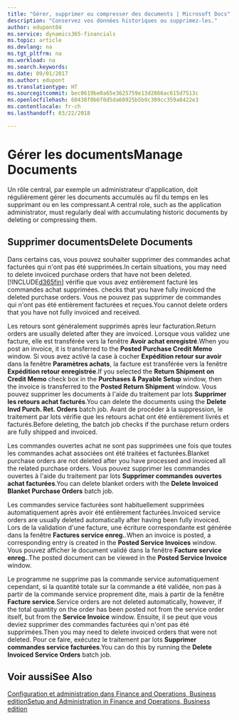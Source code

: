 ```yaml
---
title: "Gérer, supprimer ou compresser des documents | Microsoft Docs"
description: "Conservez vos données historiques ou supprimez-les."
author: edupont04
ms.service: dynamics365-financials
ms.topic: article
ms.devlang: na
ms.tgt_pltfrm: na
ms.workload: na
ms.search.keywords: 
ms.date: 09/01/2017
ms.author: edupont
ms.translationtype: HT
ms.sourcegitcommit: bec0619be0a65e3625759e13d2866ac615d7513c
ms.openlocfilehash: 60438f0b6f0d5da60925b5b9c309cc359a8422e3
ms.contentlocale: fr-ch
ms.lasthandoff: 03/22/2018

---
```

# <a name="manage-documents"></a><span data-ttu-id="9553d-103">Gérer les documents</span><span class="sxs-lookup"><span data-stu-id="9553d-103">Manage Documents</span></span>
<span data-ttu-id="9553d-104">Un rôle central, par exemple un administrateur d'application, doit régulièrement gérer les documents accumulés au fil du temps en les supprimant ou en les compressant.</span><span class="sxs-lookup"><span data-stu-id="9553d-104">A central role, such as the application administrator, must regularly deal with accumulating historic documents by deleting or compressing them.</span></span>  

## <a name="delete-documents"></a><span data-ttu-id="9553d-105">Supprimer documents</span><span class="sxs-lookup"><span data-stu-id="9553d-105">Delete Documents</span></span>
<span data-ttu-id="9553d-106">Dans certains cas, vous pouvez souhaiter supprimer des commandes achat facturées qui n'ont pas été supprimées.</span><span class="sxs-lookup"><span data-stu-id="9553d-106">In certain situations, you may need to delete invoiced purchase orders that have not been deleted.</span></span> [!INCLUDE[d365fin](includes/d365fin_md.md)]<span data-ttu-id="9553d-107"> vérifie que vous avez entièrement facturé les commandes achat supprimées.</span><span class="sxs-lookup"><span data-stu-id="9553d-107"> checks that you have fully invoiced the deleted purchase orders.</span></span> <span data-ttu-id="9553d-108">Vous ne pouvez pas supprimer de commandes qui n'ont pas été entièrement facturées et reçues.</span><span class="sxs-lookup"><span data-stu-id="9553d-108">You cannot delete orders that you have not fully invoiced and received.</span></span>  

<span data-ttu-id="9553d-109">Les retours sont généralement supprimés après leur facturation.</span><span class="sxs-lookup"><span data-stu-id="9553d-109">Return orders are usually deleted after they are invoiced.</span></span> <span data-ttu-id="9553d-110">Lorsque vous validez une facture, elle est transférée vers la fenêtre **Avoir achat enregistré**.</span><span class="sxs-lookup"><span data-stu-id="9553d-110">When you post an invoice, it is transferred to the **Posted Purchase Credit Memo** window.</span></span> <span data-ttu-id="9553d-111">Si vous avez activé la case à cocher **Expédition retour sur avoir** dans la fenêtre **Paramètres achats**, la facture est transférée vers la fenêtre **Expédition retour enregistrée**.</span><span class="sxs-lookup"><span data-stu-id="9553d-111">If you selected the **Return Shipment on Credit Memo** check box in the **Purchases & Payable Setup** window, then the invoice is transferred to the **Posted Return Shipment** window.</span></span> <span data-ttu-id="9553d-112">Vous pouvez supprimer les documents à l'aide du traitement par lots **Supprimer les retours achat facturés**.</span><span class="sxs-lookup"><span data-stu-id="9553d-112">You can delete the documents using the **Delete Invd Purch. Ret. Orders** batch job.</span></span> <span data-ttu-id="9553d-113">Avant de procéder à la suppression, le traitement par lots vérifie que les retours achat ont été entièrement livrés et facturés.</span><span class="sxs-lookup"><span data-stu-id="9553d-113">Before deleting, the batch job checks if the purchase return orders are fully shipped and invoiced.</span></span>  

<span data-ttu-id="9553d-114">Les commandes ouvertes achat ne sont pas supprimées une fois que toutes les commandes achat associées ont été traitées et facturées.</span><span class="sxs-lookup"><span data-stu-id="9553d-114">Blanket purchase orders are not deleted after you have processed and invoiced all the related purchase orders.</span></span> <span data-ttu-id="9553d-115">Vous pouvez supprimer les commandes ouvertes à l'aide du traitement par lots **Supprimer commandes ouvertes achat facturées**.</span><span class="sxs-lookup"><span data-stu-id="9553d-115">You can delete blanket orders with the **Delete Invoiced Blanket Purchase Orders** batch job.</span></span>  

<span data-ttu-id="9553d-116">Les commandes service facturées sont habituellement supprimées automatiquement après avoir été entièrement facturées.</span><span class="sxs-lookup"><span data-stu-id="9553d-116">Invoiced service orders are usually deleted automatically after having been fully invoiced.</span></span> <span data-ttu-id="9553d-117">Lors de la validation d'une facture, une écriture correspondante est générée dans la fenêtre **Factures service enreg.**.</span><span class="sxs-lookup"><span data-stu-id="9553d-117">When an invoice is posted, a corresponding entry is created in the **Posted Service Invoices** window.</span></span> <span data-ttu-id="9553d-118">Vous pouvez afficher le document validé dans la fenêtre **Facture service enreg.**.</span><span class="sxs-lookup"><span data-stu-id="9553d-118">The posted document can be viewed in the **Posted Service Invoice** window.</span></span>  

<span data-ttu-id="9553d-119">Le programme ne supprime pas la commande service automatiquement cependant, si la quantité totale sur la commande a été validée, non pas à partir de la commande service proprement dite, mais à partir de la fenêtre **Facture service**.</span><span class="sxs-lookup"><span data-stu-id="9553d-119">Service orders are not deleted automatically, however, if the total quantity on the order has been posted not from the service order itself, but from the **Service Invoice** window.</span></span> <span data-ttu-id="9553d-120">Ensuite, il se peut que vous deviez supprimer des commandes facturées qui n'ont pas été supprimées.</span><span class="sxs-lookup"><span data-stu-id="9553d-120">Then you may need to delete invoiced orders that were not deleted.</span></span> <span data-ttu-id="9553d-121">Pour ce faire, exécutez le traitement par lots **Supprimer commandes service facturées**.</span><span class="sxs-lookup"><span data-stu-id="9553d-121">You can do this by running the **Delete Invoiced Service Orders** batch job.</span></span>  

## <a name="see-also"></a><span data-ttu-id="9553d-122">Voir aussi</span><span class="sxs-lookup"><span data-stu-id="9553d-122">See Also</span></span>  
[<span data-ttu-id="9553d-123">Configuration et administration dans Finance and Operations, Business edition</span><span class="sxs-lookup"><span data-stu-id="9553d-123">Setup and Administration in Finance and Operations, Business edition</span></span>](admin-setup-and-administration.md)  

